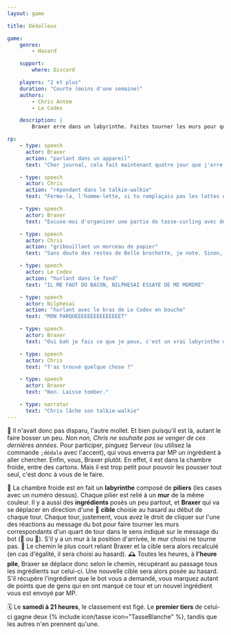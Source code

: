 ```yaml
---
layout: game

title: Dédalleux

game:
    genres:
        - Hasard

    support:
        where: Discord

    players: "2 et plus"
    duration: "Courte (moins d'une semaine)"
    authors:
        - Chris Antem
        - Le Codex

    description: |
        Braxer erre dans un labyrinthe. Faites tourner les murs pour qu'il récupère ce dont vous avez besoin !

rp:
    - type: speech
      actor: Braxer
      action: "parlant dans un appareil"
      text: "Cher journal, cela fait maintenant quatre jour que j'erre dans ce désert glacial à la recherche de nourriture... Ananas. Il y a pas âme qui vive, sous forme humaine ou animale et encore t'as vu j'ai séparé les humains et les animaux alors que techniquement c'est pareil... Ah, biment. Heureusement, ma coquille me protège de ce froid qui pique, perce, mord tel un Yoshi ecervelé qui sert à rien vu qu'il se pète une jambe au lieu de prendre ses responsabilités de Pôtron et faire la bouffe, s'pèce d'abruti fini..."

    - type: speech
      actor: Chris
      action: "répondant dans le talkie-walkie"
      text: "Ferme-la, l'homme-lette, si tu remplaçais pas les lattes du parquet par des pains de savon tu serais pas dans la chambre froide actuellement."

    - type: speech
      actor: Braxer
      text: "Excuse-moi d'organiser une partie de tasse-curling avec des tasses qui curlent pas. Tu aurais la Goldentasse qui glisse bien que ça serait pas arrivé... Oh, un taco, je savais pas qu'il en restait."

    - type: speech
      actor: Chris
      action: "gribouillant un morceau de papier"
      text: "Sans doute des restes de Belle brochette, je note. Sinon, t'aurais pas cherché à me piquer la Goldentasse y'a bien dix ans elle serait exposée dans une vitrine sans pouvoir s'échapper, alors bon."

    - type: speech
      actor: Le Codex
      action: "hurlant dans le fond"
      text: "IL ME FAUT DU BACON, NILPHESAI ESSAYE DE ME MORDRE"

    - type: speech
      actor: Nilphesai
      action: "hurlant avec le bras de Le Codex en bouche"
      text: "MON PARQUEEEEEEEEEEEEEEET"

    - type: speech
      actor: Braxer
      text: "Oui bah je fais ce que je peux, c'est un vrai labyrinthe de cartons ici ! Et puis si z'êtes pas contents, bah fallait pas qu'avec Chris on fasse des animations ensemble en 2009, comme ça..."

    - type: speech
      actor: Chris
      text: "T'as trouvé quelque chose ?"

    - type: speech
      actor: Braxer
      text: "Non. Laisse tomber."

    - type: narrator
      text: "Chris lâche son talkie-walkie"
---
```


📖 Il n'avait donc pas disparu, l'autre mollet. Et bien puisqu'il est là, autant le faire bosser un peu. *Non non, Chris ne souhaite pas se venger de ces dernières années.*
Pour participer, pinguez Serveur (ou utilisez la commande `;dédale` avec l'accent), qui vous enverra par MP un ingrédient à aller chercher. Enfin, vous, Braxer plutôt. En effet, il est dans la chambre froide, entre des cartons. Mais il est trop petit pour pouvoir les pousser tout seul, c'est donc à vous de le faire.

🧊 La chambre froide est en fait un **labyrinthe** composé de **piliers** (les cases avec un numéro dessus). Chaque pilier est relié à un **mur** de la même couleur. Il y a aussi des **ingrédients** posés un peu partout, et **Braxer** qui va se déplacer en direction d'une 🎯 **cible** choisie au hasard au début de chaque tour.
Chaque tour, justement, vous avez le droit de cliquer sur l'une des réactions au message du bot pour faire tourner les murs correspondants d'un quart de tour dans le sens indiqué sur le message du bot (🔁 ou 🔄). S'il y a un mur à la position d'arrivée, le mur choisi ne tourne pas.
🔸 Le chemin le plus court reliant Braxer et la cible sera alors recalculé (en cas d'égalité, il sera choisi au hasard).
🕰️ Toutes les heures, à **l'heure pile**, Braxer se déplace donc selon le chemin, récupérant au passage tous les ingrédients sur celui-ci. Une nouvelle cible sera alors posée au hasard. S'il récupère l'ingrédient que le bot vous a demandé, vous marquez autant de points que de gens qui en ont marqué ce tour et un nouvel ingrédient vous est envoyé par MP.

🗓️ Le **samedi à 21 heures**, le classement est figé. Le **premier tiers** de celui-ci gagne deux {% include icon/tasse icon="TasseBlanche" %}, tandis que les autres n'en prennent qu'une.
